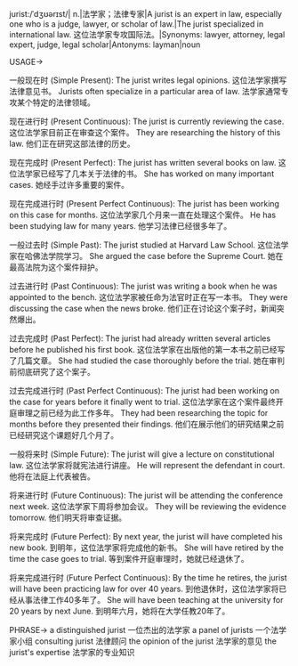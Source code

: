 jurist:/ˈdʒʊərɪst/| n.|法学家；法律专家|A jurist is an expert in law, especially one who is a judge, lawyer, or scholar of law.|The jurist specialized in international law.  这位法学家专攻国际法。|Synonyms: lawyer, attorney, legal expert, judge, legal scholar|Antonyms: layman|noun

USAGE->

一般现在时 (Simple Present):
The jurist writes legal opinions.  这位法学家撰写法律意见书。
Jurists often specialize in a particular area of law.  法学家通常专攻某个特定的法律领域。

现在进行时 (Present Continuous):
The jurist is currently reviewing the case.  这位法学家目前正在审查这个案件。
They are researching the history of this law.  他们正在研究这部法律的历史。

现在完成时 (Present Perfect):
The jurist has written several books on law.  这位法学家已经写了几本关于法律的书。
She has worked on many important cases. 她经手过许多重要的案件。

现在完成进行时 (Present Perfect Continuous):
The jurist has been working on this case for months.  这位法学家几个月来一直在处理这个案件。
He has been studying law for many years.  他学习法律已经很多年了。

一般过去时 (Simple Past):
The jurist studied at Harvard Law School.  这位法学家在哈佛法学院学习。
She argued the case before the Supreme Court.  她在最高法院为这个案件辩护。

过去进行时 (Past Continuous):
The jurist was writing a book when he was appointed to the bench.  这位法学家被任命为法官时正在写一本书。
They were discussing the case when the news broke.  他们正在讨论这个案子时，新闻突然爆出。

过去完成时 (Past Perfect):
The jurist had already written several articles before he published his first book.  这位法学家在出版他的第一本书之前已经写了几篇文章。
She had studied the case thoroughly before the trial.  她在审判前彻底研究了这个案子。


过去完成进行时 (Past Perfect Continuous):
The jurist had been working on the case for years before it finally went to trial.  这位法学家在这个案件最终开庭审理之前已经为此工作多年。
They had been researching the topic for months before they presented their findings.  他们在展示他们的研究结果之前已经研究这个课题好几个月了。

一般将来时 (Simple Future):
The jurist will give a lecture on constitutional law.  这位法学家将就宪法进行讲座。
He will represent the defendant in court.  他将在法庭上代表被告。

将来进行时 (Future Continuous):
The jurist will be attending the conference next week.  这位法学家下周将参加会议。
They will be reviewing the evidence tomorrow.  他们明天将审查证据。


将来完成时 (Future Perfect):
By next year, the jurist will have completed his new book.  到明年，这位法学家将完成他的新书。
She will have retired by the time the case goes to trial.  等到案件开庭审理时，她就已经退休了。


将来完成进行时 (Future Perfect Continuous):
By the time he retires, the jurist will have been practicing law for over 40 years.  到他退休时，这位法学家将已经从事法律工作40多年了。
She will have been teaching at the university for 20 years by next June.  到明年六月，她将在大学任教20年了。


PHRASE->
a distinguished jurist  一位杰出的法学家
a panel of jurists  一个法学家小组
consulting jurist  法律顾问
the opinion of the jurist  法学家的意见
the jurist's expertise  法学家的专业知识
